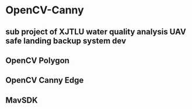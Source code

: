 # OpenCV-Canny

## sub project of XJTLU water quality analysis UAV safe landing backup system dev

## OpenCV Polygon
## OpenCV Canny Edge
## MavSDK
